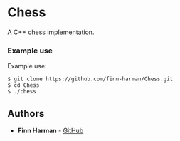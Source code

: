 # Chess

A C++ chess implementation.

### Example use

Example use:
```
$ git clone https://github.com/finn-harman/Chess.git
$ cd Chess
$ ./chess
```

## Authors

* **Finn Harman** - [GitHub](https://github.com/finn-harman)
